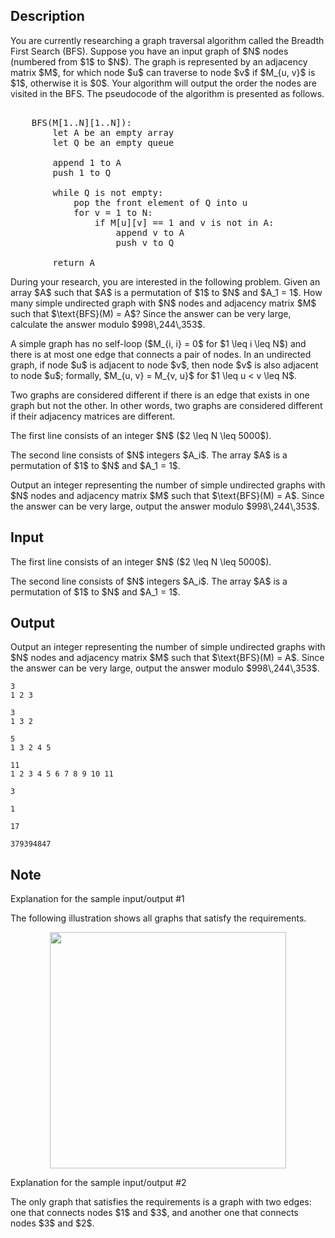 ## Description

<div><p>You are currently researching a graph traversal algorithm called the Breadth First Search (BFS). Suppose you have an input graph of $N$ nodes (numbered from $1$ to $N$). The graph is represented by an adjacency matrix $M$, for which node $u$ can traverse to node $v$ if $M_{u, v}$ is $1$, otherwise it is $0$. Your algorithm will output the order the nodes are visited in the BFS. The pseudocode of the algorithm is presented as follows.</p><pre class="verbatim"><br>    BFS(M[1..N][1..N]):<br>        let A be an empty array<br>        let Q be an empty queue<br><br>        append 1 to A<br>        push 1 to Q<br><br>        while Q is not empty:<br>            pop the front element of Q into u<br>            for v = 1 to N:<br>                if M[u][v] == 1 and v is not in A:<br>                    append v to A<br>                    push v to Q<br><br>        return A<br></pre><p>During your research, you are interested in the following problem. Given an array $A$ such that $A$ is a permutation of $1$ to $N$ and $A_1 = 1$. How many <span class="tex-font-style-bf">simple undirected graph</span> with $N$ nodes and adjacency matrix $M$ such that $\text{BFS}(M) = A$? Since the answer can be very large, calculate the answer modulo $998\,244\,353$.</p><p>A simple graph has no self-loop ($M_{i, i} = 0$ for $1 \leq i \leq N$) and there is at most one edge that connects a pair of nodes. In an undirected graph, if node $u$ is adjacent to node $v$, then node $v$ is also adjacent to node $u$; formally, $M_{u, v} = M_{v, u}$ for $1 \leq u &lt; v \leq N$.</p><p>Two graphs are considered different if there is an edge that exists in one graph but not the other. In other words, two graphs are considered different if their adjacency matrices are different.</p></div><div class="input-specification"><p>The first line consists of an integer $N$ ($2 \leq N \leq 5000$).</p><p>The second line consists of $N$ integers $A_i$. The array $A$ is a permutation of $1$ to $N$ and $A_1 = 1$.</p></div><div class="output-specification"><p>Output an integer representing the number of simple undirected graphs with $N$ nodes and adjacency matrix $M$ such that $\text{BFS}(M) = A$. Since the answer can be very large, output the answer modulo $998\,244\,353$.</p></div>

## Input

<p>The first line consists of an integer $N$ ($2 \leq N \leq 5000$).</p><p>The second line consists of $N$ integers $A_i$. The array $A$ is a permutation of $1$ to $N$ and $A_1 = 1$.</p>

## Output

<p>Output an integer representing the number of simple undirected graphs with $N$ nodes and adjacency matrix $M$ such that $\text{BFS}(M) = A$. Since the answer can be very large, output the answer modulo $998\,244\,353$.</p>





```input1
3
1 2 3
```




```input2
3
1 3 2
```




```input3
5
1 3 2 4 5
```




```input4
11
1 2 3 4 5 6 7 8 9 10 11
```




```output1
3
```




```output2
1
```




```output3
17
```




```output4
379394847
```



## Note

<p><span class="tex-font-style-it">Explanation for the sample input/output #1</span></p><p>The following illustration shows all graphs that satisfy the requirements.</p><center> <img class="tex-graphics" src="./34250/file/RFuW5e0N.png" style="max-width: 100.0%;max-height: 100.0%;" width="378px"> </center><p><span class="tex-font-style-it">Explanation for the sample input/output #2</span></p><p>The only graph that satisfies the requirements is a graph with two edges: one that connects nodes $1$ and $3$, and another one that connects nodes $3$ and $2$.</p>
